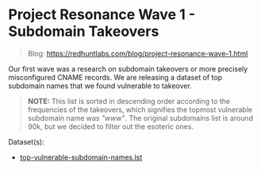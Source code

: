 # Project Resonance Wave 1 - Subdomain Takeovers

> Blog: https://redhuntlabs.com/blog/project-resonance-wave-1.html

Our first wave was a research on subdomain takeovers or more precisely misconfigured CNAME records. We are releasing a dataset of top subdomain names that we found vulnerable to takeover. 

> __NOTE:__ This list is sorted in descending order according to the frequencies of the takeovers, which signifies the topmost vulnerable subdomain name was *"www"*. The original subdomains list is around 90k, but we decided to filter out the esoteric ones.

Dataset(s):
- [top-vulnerable-subdomain-names.lst](top-vulnerable-subdomain-names.lst)

